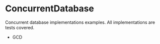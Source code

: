 # ConcurrentDatabase

Concurrent database implementations examples. All implementations are tests covered.
* GCD
